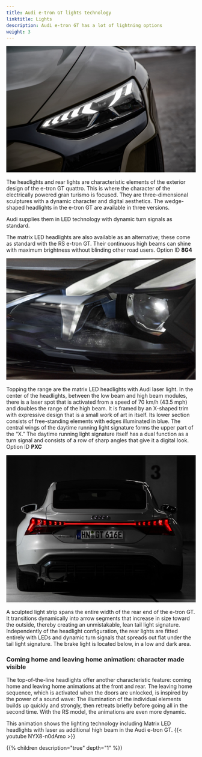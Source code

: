 ```yaml
---
title: Audi e-tron GT lights technology
linktitle: Lights
description: Audi e-tron GT has a lot of lightning options
weight: 3
---
```


![Headlights](headlights_1.jpg "Headlights")

The headlights and rear lights are characteristic elements of the exterior design of the e-tron GT quattro. This is where the character of the electrically powered gran turismo is focused. They are three-dimensional sculptures with a dynamic character and digital aesthetics. The wedge-shaped headlights in the e-tron GT are available in three versions. 

Audi supplies them in LED technology with dynamic turn signals as standard.

The matrix LED headlights are also available as an alternative; these come as standard with the RS e-tron GT. Their continuous high beams can shine with maximum brightness without blinding other road users. Option ID **8G4**

![Headlights](headlights_2.jpg " Headlights with laser")

Topping the range are the matrix LED headlights with Audi laser light. In the center of the headlights, between the low beam and high beam modules, there is a laser spot that is activated from a speed of 70 km/h (43.5 mph) and doubles the range of the high beam. It is framed by an X-shaped trim with expressive design that is a small work of art in itself. Its lower section consists of free-standing elements with edges illuminated in blue. The central wings of the daytime running light signature forms the upper part of the “X.” The daytime running light signature itself has a dual function as a turn signal and consists of a row of sharp angles that give it a digital look. Option ID **PXC**

![Tail lights](taillights_1.jpg "Taillights")

A sculpted light strip spans the entire width of the rear end of the e-tron GT. It transitions dynamically into arrow segments that increase in size toward the outside, thereby creating an unmistakable, lean tail light signature. Independently of the headlight configuration, the rear lights are fitted entirely with LEDs and dynamic turn signals that spreads out flat under the tail light signature. The brake light is located below, in a low and dark area.

### Coming home and leaving home animation: character made visible

The top-of-the-line headlights offer another characteristic feature: coming home and leaving home animations at the front and rear. The leaving home sequence, which is activated when the doors are unlocked, is inspired by the power of a sound wave: The illumination of the individual elements builds up quickly and strongly, then retreats briefly before going all in the second time. With the RS model, the animations are even more dynamic.

This animation shows the lighting technology including Matrix LED headlights with laser as additional high beam in the Audi e-tron GT.
{{< youtube NYX8-n0dAmo >}}

{{% children description="true" depth="1" %}}
